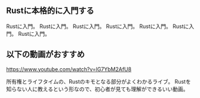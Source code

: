 ## Rustに本格的に入門する

Rustに入門。 Rustに入門。 Rustに入門。 Rustに入門。 Rustに入門。 Rustに入門。 Rustに入門。

## 以下の動画がおすすめ

https://www.youtube.com/watch?v=lG7YbM2AfU8

所有権とライフタイムの、Rustのキモとなる部分がよくわかるライブ。
Rustを知らない人に教えるという形なので、初心者が見ても理解ができるいい動画。

